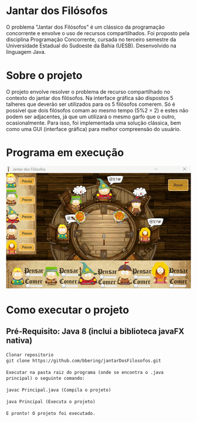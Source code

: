 # Jantar dos Filósofos
O problema "Jantar dos Filósofos" é um clássico da programação concorrente e envolve o uso de recursos compartilhados. Foi proposto pela disciplina Programação Concorrente, cursada no terceiro semestre da Universidade Estadual do Sudoeste da Bahia (UESB). Desenvolvido na linguagem Java.

# Sobre o projeto
O projeto envolve resolver o problema de recurso compartilhado no contexto do jantar dos filósofos. Na interface gráfica são dispostos 5 talheres que deverão ser utilizados para os 5 filósofos comerem. Só é possível que dois filósofos comam ao mesmo tempo (5%2 = 2) e estes não podem ser adjacentes, já que um utilizará o mesmo garfo que o outro, ocasionalmente. Para isso, foi implementada uma solução clássica, bem como uma GUI (interface gráfica) para melhor compreensão do usuário.

# Programa em execução
![Layout](https://github.com/bbering/jantarDosFilosofos/blob/main/assets/executionGif20FPS.gif)

# Como executar o projeto
## Pré-Requisito: Java 8 (inclui a biblioteca javaFX nativa)

```
Clonar repositorio
git clone https://github.com/bbering/jantarDosFilosofos.git

Executar na pasta raiz do programa (onde se encontra o .java principal) o seguinte comando:

javac Principal.java (Compila o projeto)

java Principal (Executa o projeto)

E pronto! O projeto foi executado.

```

